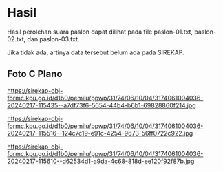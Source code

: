 # Hasil

Hasil perolehan suara paslon dapat dilihat pada file paslon-01.txt, paslon-02.txt, dan paslon-03.txt.

Jika tidak ada, artinya data tersebut belum ada pada SIREKAP.

## Foto C Plano

https://sirekap-obj-formc.kpu.go.id/d1b0/pemilu/ppwp/31/74/06/10/04/3174061004036-20240217-115435--a7df73f6-5654-44b4-b6b1-69828860f214.jpg

https://sirekap-obj-formc.kpu.go.id/d1b0/pemilu/ppwp/31/74/06/10/04/3174061004036-20240217-115516--124c7c19-e91c-4254-9673-56ff0722c922.jpg

https://sirekap-obj-formc.kpu.go.id/d1b0/pemilu/ppwp/31/74/06/10/04/3174061004036-20240217-115610--d62534d1-a9da-4c68-818d-ee120f92f87b.jpg
